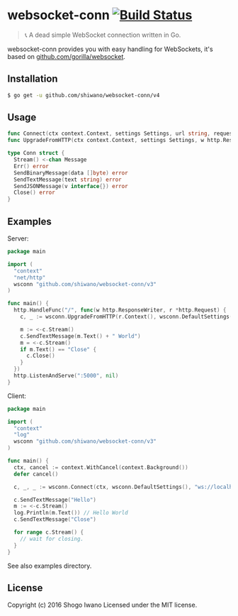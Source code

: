 # websocket-conn [![Build Status](https://secure.travis-ci.org/shiwano/websocket-conn.png?branch=master)](http://travis-ci.org/shiwano/websocket-conn)

> :telephone_receiver: A dead simple WebSocket connection written in Go.

websocket-conn provides you with easy handling for WebSockets, it's based on [github.com/gorilla/websocket](https://github.com/gorilla/websocket).

## Installation

```bash
$ go get -u github.com/shiwano/websocket-conn/v4
```

## Usage

```go
func Connect(ctx context.Context, settings Settings, url string, requestHeader http.Header) (*Conn *http.Response, error)
func UpgradeFromHTTP(ctx context.Context, settings Settings, w http.ResponseWriter, r *http.Request) (*Conn, error)

type Conn struct {
  Stream() <-chan Message
  Err() error
  SendBinaryMessage(data []byte) error
  SendTextMessage(text string) error
  SendJSONMessage(v interface{}) error
  Close() error
}
```

## Examples

Server:

```go
package main

import (
  "context"
  "net/http"
  wsconn "github.com/shiwano/websocket-conn/v3"
)

func main() {
  http.HandleFunc("/", func(w http.ResponseWriter, r *http.Request) {
    c, _ := wsconn.UpgradeFromHTTP(r.Context(), wsconn.DefaultSettings(), w, r)

    m := <-c.Stream()
    c.SendTextMessage(m.Text() + " World")
    m = <-c.Stream()
    if m.Text() == "Close" {
      c.Close()
    }
  })
  http.ListenAndServe(":5000", nil)
}
```

Client:

```go
package main

import (
  "context"
  "log"
  wsconn "github.com/shiwano/websocket-conn/v3"
)

func main() {
  ctx, cancel := context.WithCancel(context.Background())
  defer cancel()

  c, _, _ := wsconn.Connect(ctx, wsconn.DefaultSettings(), "ws://localhost:5000", nil)

  c.SendTextMessage("Hello")
  m := <-c.Stream()
  log.Println(m.Text()) // Hello World
  c.SendTextMessage("Close")

  for range c.Stream() {
    // wait for closing.
  }
}
```

See also examples directory.

## License

Copyright (c) 2016 Shogo Iwano
Licensed under the MIT license.

